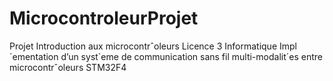 # MicrocontroleurProjet
Projet Introduction aux microcontrˆoleurs Licence 3 Informatique Impl´ementation d’un syst`eme de communication sans fil multi-modalit´es entre microcontrˆoleurs STM32F4
